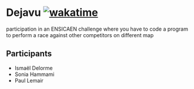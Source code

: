 # Dejavu [![wakatime](https://wakatime.com/badge/github/Taedriel/Dejavu.svg)](https://wakatime.com/badge/github/Taedriel/Dejavu)

participation in an ENSICAEN challenge where you have to code a program to perform a race against other competitors on different map

## Participants
* Ismaël Delorme 
* Sonia Hammami 
* Paul Lemair 


